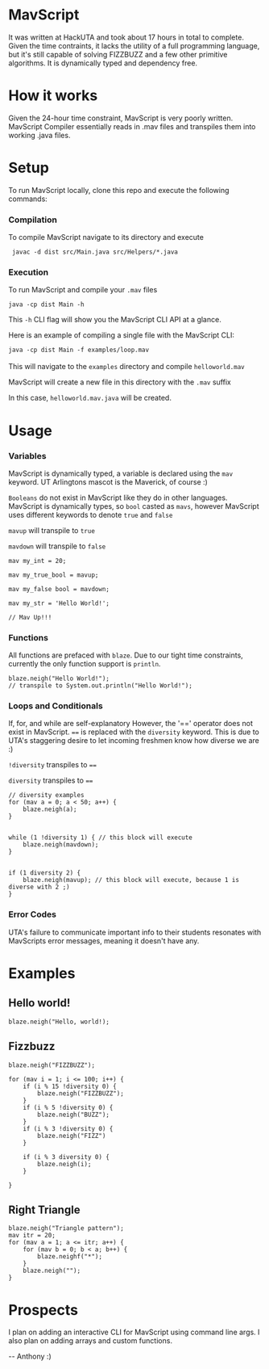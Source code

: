 # MavScript

It was written at HackUTA and took about 17 hours in total to complete. Given the time contraints, it lacks the utility of a full programming language, but it's still capable of solving FIZZBUZZ and a few other primitive algorithms. It is dynamically typed and dependency free.

# How it works

Given the 24-hour time constraint, MavScript is very poorly written.
MavScript Compiler essentially reads in .mav files and transpiles them into
working  .java files.

# Setup
To run MavScript locally, clone this repo and execute the following commands:

### Compilation
To compile MavScript navigate to its directory and execute

``  javac -d dist src/Main.java src/Helpers/*.java   ``

### Execution

To run MavScript and compile your ```.mav``` files

``java -cp dist Main -h``

This ``-h`` CLI flag will show you the MavScript CLI API at a glance.

Here is an example of compiling a single file with the MavScript CLI:

``java -cp dist Main -f examples/loop.mav``
<br><br>
This will navigate to the ``examples`` directory and compile ``helloworld.mav``

MavScript will create a new file in this directory with the ```.mav``` suffix

In this case, ``helloworld.mav.java`` will be created.

# Usage

### Variables
MavScript is dynamically typed, a variable is declared using the ``mav`` keyword.
UT Arlingtons mascot is the Maverick, of course :)

`Booleans` do not exist in MavScript like they do in other languages.
MavScript is dynamically types, so `bool` casted as `mavs`, however MavScript uses different keywords to denote `true` and `false`

`mavup` will transpile to `true`

`mavdown` will transpile to `false`

````
mav my_int = 20;

mav my_true_bool = mavup;

mav my_false bool = mavdown;

mav my_str = 'Hello World!';

// Mav Up!!!
````

### Functions
All functions are prefaced with `blaze`. Due to our tight time constraints,
currently the only function support is `println`.
````
blaze.neigh("Hello World!");
// transpile to System.out.println("Hello World!");
````

### Loops and Conditionals
If, for, and while are self-explanatory
However, the '==' operator does not exist in MavScript.
````==```` is replaced with the ````diversity```` keyword.
This is due to UTA's staggering desire to let incoming freshmen know how diverse we are :)

```!diversity``` transpiles to ```==```

``diversity`` transpiles to ``==``

````
// diversity examples
for (mav a = 0; a < 50; a++) {
    blaze.neigh(a);
}


while (1 !diversity 1) { // this block will execute
    blaze.neigh(mavdown);
}


if (1 diversity 2) {
    blaze.neigh(mavup); // this block will execute, because 1 is diverse with 2 ;)
}
````

### Error Codes
UTA's failure to communicate important info to their students resonates with MavScripts error messages, meaning it doesn't have any.

# Examples

## Hello world!
````
blaze.neigh("Hello, world!);
````
## Fizzbuzz
````
blaze.neigh("FIZZBUZZ");

for (mav i = 1; i <= 100; i++) {
    if (i % 15 !diversity 0) {
        blaze.neigh("FIZZBUZZ");
    }
    if (i % 5 !diversity 0) {
        blaze.neigh("BUZZ");
    }
    if (i % 3 !diversity 0) {
        blaze.neigh("FIZZ")
    }

    if (i % 3 diversity 0) {
        blaze.neigh(i);
    }

}
````

## Right Triangle

````
blaze.neigh("Triangle pattern");
mav itr = 20;
for (mav a = 1; a <= itr; a++) {
    for (mav b = 0; b < a; b++) {
        blaze.neighf("*");
    }
    blaze.neigh("");
}
````

# Prospects

I plan on adding an interactive CLI for MavScript using command line args.
 I also plan on adding arrays and custom functions.
 
 -- Anthony :)
